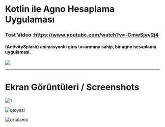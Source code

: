 # Kotlin ile Agno Hesaplama Uygulaması
### Test Video :https://www.youtube.com/watch?v=-CmwSjyv2j4

#### (ActivitySplash) animasyonlu giriş tasarımına sahip, bir agno hesaplama uygulaması.

![](https://media.giphy.com/media/LOKww2olH7FUA56IfT/giphy.gif)
<br><hr>

# Ekran Görüntüleri / Screenshots

![1](https://user-images.githubusercontent.com/33864154/63677451-aaebb600-c7f5-11e9-9672-ce723f4ef7b4.png)

![otoyazi](https://user-images.githubusercontent.com/33864154/63677528-cfe02900-c7f5-11e9-91ec-c8f87280dadc.png)

![ortalama](https://user-images.githubusercontent.com/33864154/63677466-b0490080-c7f5-11e9-91ba-b7182e824114.png)
